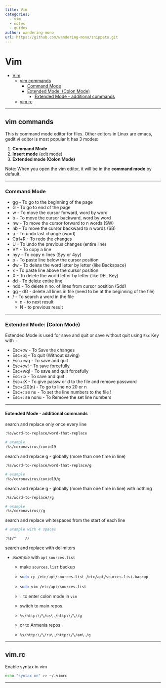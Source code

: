 ```yaml
---
title: Vim
categories:
  - vim
  - notes
  - guides
author: wandering-mono
url: https://github.com/wandering-mono/snippets.git
---
```


# Vim

- [Vim](#vim)
  - [vim commands](#vim-commands)
    - [Command Mode](#command-mode)
    - [Extended Mode: (Colon Mode)](#extended-mode-colon-mode)
      - [Extended Mode - additional commands](#extended-mode---additional-commands)
  - [vim.rc](#vimrc)

---

## vim commands

This is command mode editor for files. Other editors in Linux are emacs, gedit vi editor is most popular
It has 3 modes:

1. **Command Mode**
2. **Insert mode** (edit mode)
3. **Extended mode (Colon Mode)**

Note: When you open the vim editor, it will be in the **command mode** by default.

---

### Command Mode

- gg - To go to the beginning of the page
- G - To go to end of the page
- w - To move the cursor forward, word by word
- b - To move the cursor backward, word by word
- nw - To move the cursor forward to n words (SW)
- nb - To move the cursor backward to n words (SB)
- u - To undo last change (word)
- Ctrl+R - To redo the changes
- U - To undo the previous changes (entire line)
- VY - To copy a line
- nyy - To copy n lines (Syy or 4yy)
- p - To paste line below the cursor position
- dw - To delete the word letter by letter {like Backspace}
- x - To paste line above the cursor position
- X - To delete the world letter by letter (like DEL Key)
- dd - To delete entire line
- ndd - To delete n no. of lines from cursor position (Sdd)
- gg - dG - delete all lines in file (need to be at the beginning of the file)
- / - To search a word in the file
  - n - to next result
  - N - to previous result

---

### Extended Mode: (Colon Mode)

Extended Mode is used for save and quit or save without quit using `Esc` Key with `:`

- Esc+:w - To Save the changes
- Esc+:q - To quit (Without saving)
- Esc+:wq - To save and quit
- Esc+:w! - To save forcefully
- Esc+wq! - To save and quit forcefully
- Esc+:x - To save and quit
- Esc+:X - To give passw or d to the file and remove password
- Esc+:20(n) - To go to line no 20 or n
- Esc+: se nu - To set the line numbers to the file !
- Esc+: se nonu - To Remove the set line numbers

---

#### Extended Mode - additional commands

search and replace only once every line

```sh
:%s/word-to-replace/word-that-replace

# example
:%s/coronavirus/covid19
```

search and replace g - globally (more than one time in line)

```sh
:%s/word-to-replace/word-that-replace/g

# example
:%s/coronavirus/covid19/g
```

search and replace g - globally (more than one time in line) with nothing

```sh
:%s/word-to-replace//g

# example
:%s/coronavirus//g
```

search and replace whitespaces from the start of each line

```sh
# example with 4 spaces

:%s/^    //
```

search and replace with delimiters

- *example* with `apt` `sources.list`

  - make `sources.list` backup

  - ```sh
    sudo cp /etc/apt/sources.list /etc/apt/sources.list.backup
    ```

  - ```sh
    sudo vim /etc/apt/sources.list
    ```

  - `:` to enter colon mode in `vim`

  - switch to main repos

  - ```properties
    %s/http:\/\/us\./http:\/\//g
    ```

  - or to Armenia repos

  - ```properties
    %s/http:\/\/ru\./http:\/\/am\./g
    ```

---

## vim.rc

Enable syntax in vim

```sh
echo "syntax on" >> ~/.vimrc
```

---
